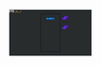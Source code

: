 [![](https://raw.githubusercontent.com/janlely/Bevy-Tetris/main/127_1733645556.video_thumb.jpg)](https://raw.githubusercontent.com/janlely/Bevy-Tetris/main/127_1733645556.mp4)
